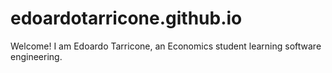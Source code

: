 # edoardotarricone.github.io
Welcome! I am Edoardo Tarricone, an Economics student learning software engineering.
